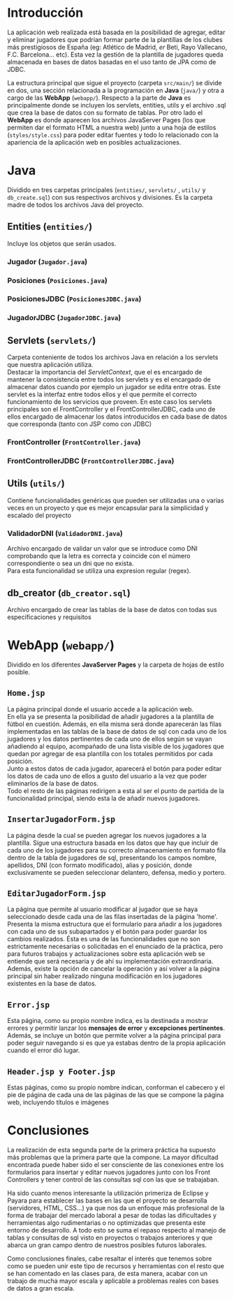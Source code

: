 # Introducción

La aplicación web realizada está basada en la posibilidad de agregar, editar y eliminar jugadores que podrían formar parte de la plantillas de los clubes más prestigiosos de España (eg: Atlético de Madrid, _er_ Beti, Rayo Vallecano, F.C. Barcelona... etc). Esta vez la gestión de la plantilla de jugadores queda almacenada en bases de datos basadas en el uso tanto de JPA como de JDBC.

La estructura principal que sigue el proyecto (carpeta `src/main/`) se divide en dos, una sección relacionada a la programación en **Java** (`java/`) y otra a cargo de las **WebApp** (`webapp/`). Respecto a la parte de **Java** es principalmente donde se incluyen los servlets, entities, utils y el archivo .sql que crea la base de datos con su formato de tablas. Por otro lado el **WebApp** es donde aparecen los archivos JavaServer Pages (los que permiten dar el formato HTML a nuestra web) junto a una hoja de estilos (`styles/style.css`) para poder editar fuentes y todo lo relacionado con la apariencia de la aplicación web en posibles actualizaciones.  

# Java
Dividido en tres carpetas principales (`entities/`, `servlets/` , `utils/` y `db_create.sql`) con sus respectivos archivos y divisiones. Es la carpeta madre de todos los archivos Java del proyecto.

## Entities (`entities/`)
Incluye los objetos que serán usados.

### Jugador (`Jugador.java`)

### Posiciones (`Posiciones.java`)

### PosicionesJDBC (`PosicionesJDBC.java`)

### JugadorJDBC (`JugadorJDBC.java`)

## Servlets (`servlets/`)
Carpeta conteniente de todos los archivos Java en relación a los servlets que nuestra aplicación utiliza.  
Destacar la importancia del _ServletContext_, que el es encargado de mantener la consistencia entre todos los servlets y es el encargado de almacenar datos cuando por ejemplo un jugador se edita entre otras. Este servlet es la interfaz entre todos ellos y el que permite el correcto funcionamiento de los servicios que proveen. En este caso los servlets principales son el FrontController y el FrontControllerJDBC, cada uno de ellos encargado de almacenar los datos introducidos en cada base de datos que corresponda (tanto con JSP como con JDBC)

### FrontController (`FrontController.java`)


### FrontControllerJDBC (`FrontControllerJDBC.java`)


## Utils (`utils/`)
Contiene funcionalidades genéricas que pueden ser utilizadas una o varias veces en un proyecto y que es mejor encapsular para la simplicidad y escalado del proyecto

### ValidadorDNI (`ValidadorDNI.java`)
Archivo encargado de validar un valor que se introduce como DNI comprobando que la letra es correcta y coincide con el número correspondiente o sea un dni que no exista.  
Para esta funcionalidad se utiliza una expresion regular (regex).

## db_creator (`db_creator.sql`)
Archivo encargado de crear las tablas de la base de datos con todas sus especificaciones y requisitos 

# WebApp (`webapp/`)
Dividido en los diferentes **JavaServer Pages** y la carpeta de hojas de estilo posible.

## `Home.jsp`
La página principal donde el usuario accede a la aplicación web.  
En ella ya se presenta la posibilidad de añadir jugadores a la plantilla de fútbol en cuestión. Además, en ella misma será donde aparecerán las filas implementadas en las tablas de la base de datos de sql con cada uno de los jugadores y los datos pertinentes de cada uno de ellos según se vayan añadiendo al equipo, acompañado de una lista visible de los jugadores que quedan por agregar de esa plantilla con los totales permitidos por cada posición.  
Junto a estos datos de cada jugador, aparecerá el botón para poder editar los datos de cada uno de ellos a gusto del usuario a la vez que poder eliminarlos de la base de datos.  
Todo el resto de las páginas redirigen a esta al ser el punto de partida de la funcionalidad principal, siendo esta la de añadir nuevos jugadores.

## `InsertarJugadorForm.jsp`
La página desde la cual se pueden agregar los nuevos jugadores a la plantilla. Sigue una estructura basada en los datos que hay que incluir de cada uno de los jugadores para su correcto almacenamiento en formato fila dentro de la tabla de jugadores de sql, presentando los campos nombre, apellidos, DNI (con formato modificado), alias y posición, donde exclusivamente se pueden seleccionar delantero, defensa, medio y portero.  

## `EditarJugadorForm.jsp`
La página que permite al usuario modificar al jugador que se haya seleccionado desde cada una de las filas insertadas de la página  'home'. Presenta la misma estructura que el formulario para añadir a los jugadores con cada uno de sus subapartados y el botón para poder guardar los cambios realizados. Ésta es una de las funcionalidades que no son estrictamente necesarias o solicitadas en el enunciado de la práctica, pero para futuros trabajos y actualizaciones sobre esta aplicación web se entiende que será necesaria y de ahí su implementación extraordinaria.  
Además, existe la opción de cancelar la operación y así volver a la página principal sin haber realizado ninguna modificación en los jugadores existentes en la base de datos.


## `Error.jsp`
Esta página, como su propio nombre indica, es la destinada a mostrar errores y permitir lanzar los **mensajes de error** y **excepciones pertinentes**. Además, se incluye un botón que permite volver a la página principal para poder seguir navegando si es que ya estabas dentro de la propia aplicación cuando el error dió lugar.

## `Header.jsp y Footer.jsp`
Estas páginas, como su propio nombre indican, conforman el cabecero y el pie de página de cada una de las páginas de las que se compone la página web, incluyendo títulos e imágenes 


# Conclusiones
La realización de esta segunda parte de la primera práctica ha supuesto más problemas que la primera parte que la compone. La mayor dificultad encontrada puede haber sido el ser consciente de las conexiones entre los formularios para insertar y editar nuevos jugadores junto con los Front Controllers y tener control de las consultas sql con las que se trabajaban.

Ha sido cuanto menos interesante la utilización primeriza de Eclipse y Payara para establecer las bases en las que el proyecto se desarrolla (servidores, HTML, CSS...) ya que nos da un enfoque más profesional de la forma de trabajar del mercado laboral a pesar de todas las dificultades y herramientas algo rudimentarias o no optimizadas que presenta este entorno de desarrollo. A todo esto se suma el repaso respecto al manejo de tablas y consultas de sql visto en proyectos o trabajos anteriores y que abarca un gran campo dentro de nuestros posibles futuros laborales.

Como conclusiones finales, cabe resaltar el interés que tenemos sobre como se pueden unir este tipo de recursos y herramientas con el resto que se han comentado en las clases para, de esta manera, acabar con un trabajo de mucha mayor escala y aplicable a problemas reales con bases de datos a gran escala.

